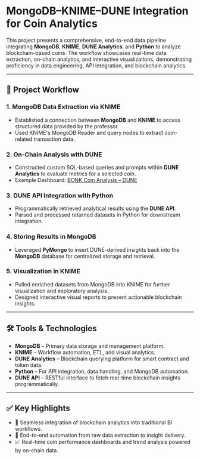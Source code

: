 # MongoDB–KNIME–DUNE Integration for Coin Analytics

This project presents a comprehensive, end-to-end data pipeline integrating **MongoDB**, **KNIME**, **DUNE Analytics**, and **Python** to analyze blockchain-based coins. The workflow showcases real-time data extraction, on-chain analytics, and interactive visualizations, demonstrating proficiency in data engineering, API integration, and blockchain analytics.

---

## 🔄 Project Workflow

### 1. **MongoDB Data Extraction via KNIME**

* Established a connection between **MongoDB** and **KNIME** to access structured data provided by the professor.
* Used KNIME's MongoDB Reader and query nodes to extract coin-related transaction data.

### 2. **On-Chain Analysis with DUNE**

* Constructed custom SQL-based queries and prompts within **DUNE Analytics** to evaluate metrics for a selected coin.
* Example Dashboard: [BONK Coin Analysis – DUNE](https://dune.com/koushik_chowdhary/team2)

### 3. **DUNE API Integration with Python**

* Programmatically retrieved analytical results using the **DUNE API**.
* Parsed and processed returned datasets in Python for downstream integration.

### 4. **Storing Results in MongoDB**

* Leveraged **PyMongo** to insert DUNE-derived insights back into the **MongoDB** database for centralized storage and retrieval.

### 5. **Visualization in KNIME**

* Pulled enriched datasets from MongoDB into KNIME for further visualization and exploratory analysis.
* Designed interactive visual reports to present actionable blockchain insights.

---

## 🛠️ Tools & Technologies

* **MongoDB** – Primary data storage and management platform.
* **KNIME** – Workflow automation, ETL, and visual analytics.
* **DUNE Analytics** – Blockchain querying platform for smart contract and token data.
* **Python** – For API integration, data handling, and MongoDB automation.
* **DUNE API** – RESTful interface to fetch real-time blockchain insights programmatically.

---

## ✅ Key Highlights

* 🚀 Seamless integration of blockchain analytics into traditional BI workflows.
* 🔁 End-to-end automation from raw data extraction to insight delivery.
* 📈 Real-time coin performance dashboards and trend analysis powered by on-chain data.

